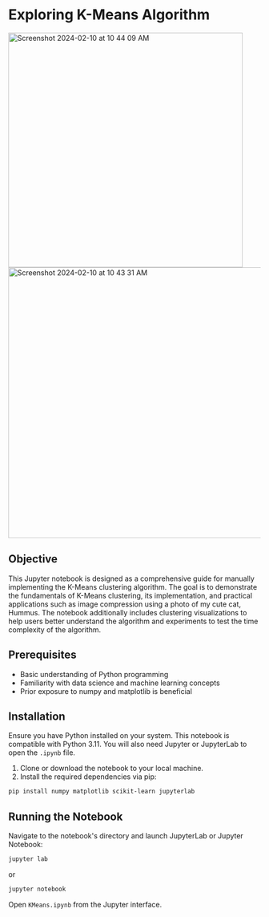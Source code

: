 
# Exploring K-Means Algorithm

<img width="468" alt="Screenshot 2024-02-10 at 10 44 09 AM" src="https://github.com/ianduke25/KMeans/assets/132767073/26fe2b7e-832e-4884-8531-506d50f602a8">


<img width="540" alt="Screenshot 2024-02-10 at 10 43 31 AM" src="https://github.com/ianduke25/KMeans/assets/132767073/3e55e4aa-d738-4c1b-9e22-5939f88b17c7">


## Objective
This Jupyter notebook is designed as a comprehensive guide for manually implementing the K-Means clustering algorithm. The goal is to demonstrate the fundamentals of K-Means clustering, its implementation, and practical applications such as image compression using a photo of my cute cat, Hummus. The notebook additionally includes clustering visualizations to help users better understand the algorithm and experiments to test the time complexity of the algorithm.

## Prerequisites
- Basic understanding of Python programming
- Familiarity with data science and machine learning concepts
- Prior exposure to numpy and matplotlib is beneficial

## Installation
Ensure you have Python installed on your system. This notebook is compatible with Python 3.11. You will also need Jupyter or JupyterLab to open the `.ipynb` file.

1. Clone or download the notebook to your local machine.
2. Install the required dependencies via pip:

```bash
pip install numpy matplotlib scikit-learn jupyterlab
```

## Running the Notebook
Navigate to the notebook's directory and launch JupyterLab or Jupyter Notebook:

```bash
jupyter lab
```
or
```bash
jupyter notebook
```

Open `KMeans.ipynb` from the Jupyter interface.

